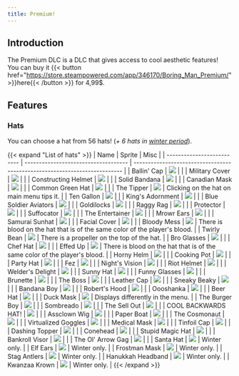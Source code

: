 ```yaml
---
title: Premium!
---
```


## Introduction
The Premium DLC is a DLC that gives access to cool aesthetic features!  
You can buy it {{< button href="https://store.steampowered.com/app/346170/Boring_Man_Premium/" >}}here{{< /button >}} for 4,99$.

## Features
### Hats
You can choose a hat from 56 hats! (*+ 6 hats in [winter period](/wiki/fixme)*).

{{< expand "List of hats" >}}
| Name                       |  Sprite                              | Misc                                                                       |
| -------------------------- | ------------------------------------ | -------------------------------------------------------------------------- |
| Ballin' Cap                | ![](https://i.imgur.com/XF1FBs6.png) |                                                                            |
| Military Cover             | ![](https://i.imgur.com/8IqVSng.png) |                                                                            |
| Constructing Helmet        | ![](https://i.imgur.com/1LFnyUf.png) |                                                                            |
| Solid Bandana              | ![](https://i.imgur.com/sFVeoir.png) |                                                                            |
| Canadian Mask              | ![](https://i.imgur.com/NqV40lU.png) |                                                                            |
| Common Green Hat           | ![](https://i.imgur.com/TCYxeWx.png) |                                                                            |
| The Tipper                 | ![](https://i.imgur.com/tKMA161.png) | Clicking on the hat on main menu tips it.                                  |
| Ten Gallon                 | ![](https://i.imgur.com/aBwwWHE.png) |                                                                            |
| King's Adornment           | ![](https://i.imgur.com/ghZIiri.png) |                                                                            |
| Blue Soldier Aviators      | ![](https://i.imgur.com/NmrTDzW.png) |                                                                            |
| Goldilocks                 | ![](https://i.imgur.com/tiVRMRw.png) |                                                                            |
| Raggy Rag                  | ![](https://i.imgur.com/17scb28.png) |                                                                            |
| Protector                  | ![](https://i.imgur.com/GfDnDuz.png) |                                                                            |
| Suffocator                 | ![](https://i.imgur.com/xKIkPL6.png) |                                                                            |
| The Entertainer            | ![](https://i.imgur.com/yRuFZRh.png) |                                                                            |
| Mrowr Ears                 | ![](https://i.imgur.com/2WYTLbl.png) |                                                                            |
| Samurai Sunhat             | ![](https://i.imgur.com/9qUPwBF.png) |                                                                            |
| Facial Cover               | ![](https://i.imgur.com/ujR4C6h.png) |                                                                            |
| Bloody Mess                | ![](https://i.imgur.com/fLj19NK.png) | There is blood on the hat that is of the same color of the player's blood. |
| Twirly Bean                | ![](https://i.imgur.com/7uDJHC8.png) | There is a propeller on the top of the hat.                                |
| Bro Glasses                | ![](https://i.imgur.com/O0mwFbE.png) |                                                                            |
| Chef Hat                   | ![](https://i.imgur.com/eDlP2wm.png) |                                                                            |
| Effed Up                   | ![](https://i.imgur.com/DSaL7sr.png) | There is blood on the hat that is of the same color of the player's blood. |
| Horny Helm                 | ![](https://i.imgur.com/qjai4V9.png) |                                                                            |
| Cooking Pot                | ![](https://i.imgur.com/iZo0Xhn.png) |                                                                            |
| Party Hat                  | ![](https://i.imgur.com/3ekjJv0.png) |                                                                            |
| Fez                        | ![](https://i.imgur.com/jEvJvPX.png) |                                                                            |
| Night's Vision             | ![](https://i.imgur.com/J581oZM.png) |                                                                            |
| Riot Helmet                | ![](https://i.imgur.com/AHqQbfC.png) |                                                                            |
| Welder's Delight           | ![](https://i.imgur.com/487suXq.png) |                                                                            |
| Sunny Hat                  | ![](https://i.imgur.com/wgKkPQW.png) |                                                                            |
| Funny Glasses              | ![](https://i.imgur.com/wc2UCff.png) |                                                                            |
| Brunette                   | ![](https://i.imgur.com/c1yGoI4.png) |                                                                            |
| The Boss                   | ![](https://i.imgur.com/orvUyI6.png) |                                                                            |
| Leather Cap                | ![](https://i.imgur.com/JSgKKfL.png) |                                                                            |
| Sneaky Beaky               | ![](https://i.imgur.com/4HjNSqo.png) |                                                                            |
| Bandana Boy                | ![](https://i.imgur.com/I3ESMA0.png) |                                                                            |
| Robert's Hood              | ![](https://i.imgur.com/R1ceD0W.png) |                                                                            |
| Oooshanka                  | ![](https://i.imgur.com/M7skM9N.png) |                                                                            |
| Beer Hat                   | ![](https://i.imgur.com/iWmZvfI.png) |                                                                            |
| Duck Mask                  | ![](https://i.imgur.com/wOQldAB.png) | Displays differently in the menu.                                          |
| The Burger Boy             | ![](https://i.imgur.com/3zoFtvH.png) |                                                                            |
| Sombreado                  | ![](https://i.imgur.com/VKtE6gd.png) |                                                                            |
| The Sell Out               | ![](https://i.imgur.com/JjiGg54.png) |                                                                            |
| COOL BACKWARDS HAT!        | ![](https://i.imgur.com/ycEzWoW.png) |                                                                            |
| Assclown Wig               | ![](https://i.imgur.com/5cIjBeC.png) |                                                                            |
| Paper Boat                 | ![](https://i.imgur.com/m2HvLG4.png) |                                                                            |
| The Cosmonaut              | ![](https://i.imgur.com/quS1c45.png) |                                                                            |
| Virtualized Goggles        | ![](https://i.imgur.com/jFjY6Zj.png) |                                                                            |
| Medical Mask               | ![](https://i.imgur.com/hEARjl4.png) |                                                                            |
| Tinfoil Cap                | ![](https://i.imgur.com/HcdEgpb.png) |                                                                            |
| Dashing Topper             | ![](https://i.imgur.com/sluCIpJ.png) |                                                                            |
| Conehead                   | ![](https://i.imgur.com/RlCgB9I.png) |                                                                            |
| Stupid Magic Hat           | ![](https://i.imgur.com/ElKhZiM.png) |                                                                            |
| Bankroll Visor             | ![](https://i.imgur.com/yvKlTYm.png) |                                                                            |
| The Ol' Arrow Gag          | ![](https://i.imgur.com/65YTXuu.png) |                                                                            |
| Santa Hat                  | ![](https://i.imgur.com/q5TnuUS.png) | Winter only.                                                               |
| Elf Ears                   | ![](https://i.imgur.com/8y0V5i3.png) | Winter only.                                                               |
| Frostman Mask              | ![](https://i.imgur.com/esEsYu9.png) | Winter only.                                                               |
| Stag Antlers               | ![](https://i.imgur.com/Fgg75b1.png) | Winter only.                                                               |
| Hanukkah Headband          | ![](https://i.imgur.com/oAqYKXj.png) | Winter only.                                                               |
| Kwanzaa Krown              | ![](https://i.imgur.com/8XKoB9d.png) | Winter only.                                                               |
{{< /expand >}}